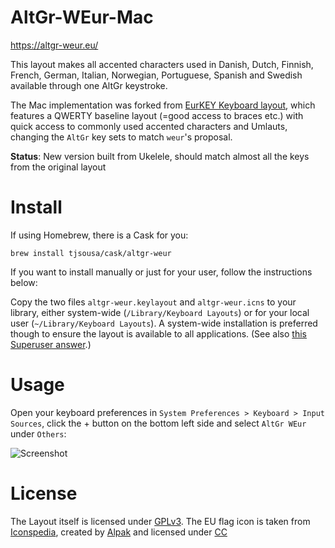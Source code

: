 AltGr-WEur-Mac
==============

https://altgr-weur.eu/

This layout makes all accented characters used in Danish, Dutch, Finnish, French, German, Italian, Norwegian, Portuguese, Spanish and Swedish available through one AltGr keystroke.

The Mac implementation was forked from [EurKEY Keyboard layout](http://eurkey.steffen.bruentjen.eu/), which features a QWERTY baseline layout (=good access to braces etc.) with quick access to commonly used accented characters and Umlauts, changing the `AltGr` key sets to match `weur`'s proposal.

**Status**: New version built from Ukelele, should match almost all the keys from the original layout


Install
=======

If using Homebrew, there is a Cask for you:

`brew install tjsousa/cask/altgr-weur`

If you want to install manually or just for your user, follow the instructions below:

Copy the two files `altgr-weur.keylayout` and `altgr-weur.icns` to your library, either system-wide (`/Library/Keyboard Layouts`) or for your local user (`~/Library/Keyboard Layouts`). A system-wide installation is preferred though to ensure the layout is available to all applications. (See also [this Superuser answer](https://superuser.com/a/561613/263461).)

Usage
=====

Open your keyboard preferences in `System Preferences > Keyboard > Input Sources`, click the + button on the bottom left side and select `AltGr WEur` under `Others`:

![Screenshot](screenshot.jpg)

License
=======

The Layout itself is licensed under [GPLv3](http://www.gnu.org/licenses/gpl-3.0.html).
The EU flag icon is taken from [Iconspedia](http://www.iconspedia.com/pack/european-flags-1631/),
created by [Alpak](http://alpak.deviantart.com/) and
licensed under [CC](http://creativecommons.org/licenses/by-nc-nd/3.0)
